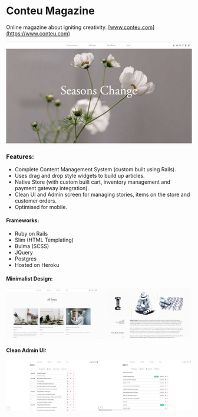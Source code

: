 # Conteu Magazine
Online magazine about igniting creativity.
[www.conteu.com](https://www.conteu.com)

![alt text](screenshots/home.png "Homepage - Showing the latest issue")


### Features:
* Complete Content Management System (custom built using Rails).
* Uses drag and drop style widgets to build up articles.
* Native Store (with custom built cart, inventory management and payment gateway integration).
* Clean UI and Admin screen for managing stories, items on the store and customer orders.
* Optimised for mobile.

#### Frameworks:
* Ruby on Rails
* Slim (HTML Templating)
* Bulma (SCSS)
* JQuery
* Postgres
* Hosted on Heroku


#### Minimalist Design:

![alt text](screenshots/magazine.png "Magazine Screenshots")


#### Clean Admin UI:

![alt text](screenshots/admin.png "Admin Section Screenshots")